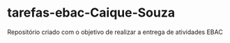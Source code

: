 # tarefas-ebac-Caique-Souza
Repositório criado com o objetivo de realizar a entrega de atividades EBAC
